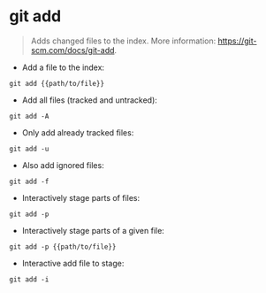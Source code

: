 # git add

> Adds changed files to the index.
> More information: <https://git-scm.com/docs/git-add>.

- Add a file to the index:

`git add {{path/to/file}}`

- Add all files (tracked and untracked):

`git add -A`

- Only add already tracked files:

`git add -u`

- Also add ignored files:

`git add -f`

- Interactively stage parts of files:

`git add -p`

- Interactively stage parts of a given file:

`git add -p {{path/to/file}}`

- Interactive add file to stage:

`git add -i`
